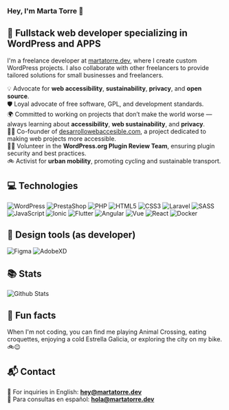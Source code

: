 ### Hey, I'm Marta Torre 👋

## 🚀 Fullstack web developer specializing in WordPress and APPS

I'm a freelance developer at [martatorre.dev](https://martatorre.dev), where I create custom WordPress projects. I also collaborate with other freelancers to provide tailored solutions for small businesses and freelancers.

💡 Advocate for **web accessibility**, **sustainability**, **privacy**, and **open source**.  
🛡️ Loyal advocate of free software, GPL, and development standards.  
🌍 Committed to working on projects that don’t make the world worse — always learning about **accessibility**, **web sustainability**, and **privacy**.  
👩‍💻 Co-founder of [desarrollowebaccesible.com](https://desarrollowebaccesible.com), a project dedicated to making web projects more accessible.  
🙋‍♀️ Volunteer in the **WordPress.org Plugin Review Team**, ensuring plugin security and best practices.  
🚲 Activist for **urban mobility**, promoting cycling and sustainable transport.  

## 💻 Technologies

![WordPress](https://img.shields.io/badge/-WordPress-21759B?style=plastic&logo=wordpress&logoColor=white)
![PrestaShop](https://img.shields.io/badge/-PrestaShop-DF0067?style=plastic&logo=prestashop&logoColor=white)
![PHP](https://img.shields.io/badge/-PHP-777BB4?style=plastic&logo=php&logoColor=white)
![HTML5](https://img.shields.io/badge/-HTML5-E34F26?style=plastic&logo=html5&logoColor=white)
![CSS3](https://img.shields.io/badge/-CSS3-1572B6?style=plastic&logo=css3&logoColor=white)
![Laravel](https://img.shields.io/badge/-Laravel-FF2D20?style=plastic&logo=laravel&logoColor=white)
![SASS](https://img.shields.io/badge/-SASS-CC6699?style=plastic&logo=sass&logoColor=white)  
![JavaScript](https://img.shields.io/badge/-JavaScript-F7DF1E?style=plastic&logo=JavaScript&logoColor=black)
![Ionic](https://img.shields.io/badge/-Ionic-3880FF?style=plastic&logo=ionic&logoColor=black)
![Flutter](https://img.shields.io/badge/-Flutter-02569B?style=plastic&logo=flutter&logoColor=white)
![Angular](https://img.shields.io/badge/-Angular-DD0031?style=plastic&logo=angular)
![Vue](https://img.shields.io/badge/-Vue-4FC08D?style=plastic&logo=vue.js&logoColor=white)
![React](https://img.shields.io/badge/-React-61DAFB?style=plastic&logo=react&logoColor=white)
![Docker](https://img.shields.io/badge/-Docker-2496ED?style=plastic&logo=docker&logoColor=white)

## 🎨 Design tools (as developer)
![Figma](https://img.shields.io/badge/-Figma-F24E1E?style=plastic&logo=figma&logoColor=white)
![AdobeXD](https://img.shields.io/badge/-Adobe%20XD-FF26BE?style=flat&logo=Adobe%20XD&logoColor=white)

## 📚 Stats
![Github Stats](https://github-readme-stats.vercel.app/api?username=martatorredev&count_private=true&show_icons=true&include_all_commits=true)

## 🍻 Fun facts
When I'm not coding, you can find me playing Animal Crossing, eating croquettes, enjoying a cold Estrella Galicia, or exploring the city on my bike. 🚲😉

## 📬 Contact
📧 For inquiries in English: **hey@martatorre.dev**  
📧 Para consultas en español: **hola@martatorre.dev**  




